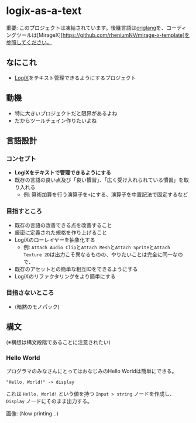 # logix-as-a-text
重要: このプロジェクトは凍結されています。後継言語は[origlang](https://github.com/KisaragiEffective/origlang)を、コーディングツールは[MirageX][https://github.com/rheniumNV/mirage-x-template]を参照してください。

## なにこれ
* [LogiX](https://wiki.neos.com/wiki/LogiX)をテキスト管理できるようにするプロジェクト

## 動機
* 特に大きいプロジェクトだと限界があるよね
* だからツールチェイン作りたいよね

## 言語設計
### コンセプト
* **LogiXをテキストで管理できるようにする**
* 既存の言語の良い点及び「良い慣習」、「広く受け入れられている慣習」を取り入れる
  * 例: 算術加算を行う演算子を`+`にする、演算子を中置記法で固定するなど

### 目指すところ
* 既存の言語の改善できる点を改善すること
* 厳密に定義された規格を作り上げること
* LogiXのローレイヤーを抽象化する
  * 例: `Attach Audio Clip`と`Attach Mesh`と`Attach Sprite`と`Attach Texture 2D`は出力こそ異なるものの、やりたいことは完全に同一なので、
* 既存のアセットとの簡単な相互IOをできるようにする
* LogiXのリファクタリングをより簡単にする

### 目指さないところ
* (暗黙のモノパック)

## 構文

(※構想は構文段階であることに注意されたい)

### Hello World
プログラマのみなさんにとってはおなじみのHello Worldは簡単にできる。

```text
"Hello, World!" -> display
```

これは `Hello, World!` という値を持つ `Input > string` ノードを作成し、`Display` ノードにそのまま出力する。

画像:
(Now printing...)
